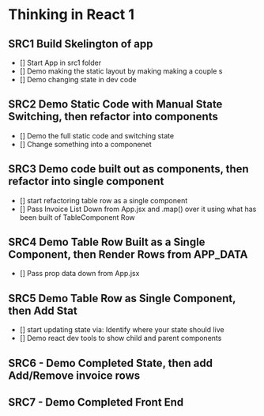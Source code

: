# Thinking in React 1

## SRC1 Build Skelington of app

- [] Start App in src1 folder
- [] Demo making the static layout by making making a couple <tr>s
- [] Demo changing state in dev code

## SRC2 Demo Static Code with Manual State Switching, then refactor into components

- [] Demo the full static code and switching state 
- [] Change something into a componenet 

## SRC3 Demo code built out as components, then refactor into single component

- [] start refactoring table row as a single component
- [] Pass Invoice List Down from App.jsx and .map() over it using what has been built of TableComponent Row

## SRC4 Demo Table Row Built as a Single Component, then Render Rows from APP_DATA

- [] Pass prop data down from App.jsx

## SRC5 Demo Table Row as Single Component, then Add Stat

- [] start updating state via: Identify where your state should live
- [] Demo react dev tools to show child and parent components

## SRC6 - Demo Completed State, then add Add/Remove invoice rows

## SRC7 - Demo Completed Front End